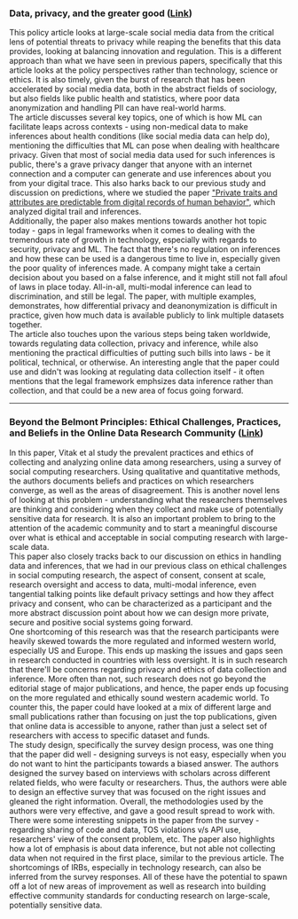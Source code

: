 ### Data, privacy, and the greater good ([Link](https://erichorvitz.com/data_privacy_greater_good.pdf))

This policy article looks at large-scale social media data from the critical lens of potential threats to privacy while reaping the benefits that this data provides, looking at balancing innovation and regulation. This is a different approach than what we have seen in previous papers, specifically that this article looks at the policy perspectives rather than technology, science or ethics. It is also timely, given the burst of research that has been accelerated by social media data, both in the abstract fields of sociology, but also fields like public health and statistics, where poor data anonymization and handling PII can have real-world harms.  
The article discusses several key topics, one of which is how ML can facilitate leaps across contexts - using non-medical data to make inferences about health conditions (like social media data can help do), mentioning the difficulties that ML can pose when dealing with healthcare privacy. Given that most of social media data used for such inferences is public, there's a grave privacy danger that anyone with an internet connection and a computer can generate and use inferences about you from your digital trace. This also harks back to our previous study and discussion on predictions, where we studied the paper ["Private traits and attributes are predictable from digital records of human behavior"](https://www.pnas.org/doi/pdf/10.1073/pnas.1218772110), which analyzed digital trail and inferences.  
Additionally, the paper also makes mentions towards another hot topic today - gaps in legal frameworks when it comes to dealing with the tremendous rate of growth in technology, especially with regards to security, privacy and ML. The fact that there's no regulation on inferences and how these can be used is a dangerous time to live in, especially given the poor quality of inferences made. A company might take a certain decision about you based on a false inference, and it might still not fall afoul of laws in place today. All-in-all, multi-modal inference can lead to discrimination, and still be legal. The paper, with multiple examples, demonstrates, how differential privacy and deanonymization is difficult in practice, given how much data is available publicly to link multiple datasets together.  
The article also touches upon the various steps being taken worldwide, towards regulating data collection, privacy and inference, while also mentioning the practical difficulties of putting such bills into laws - be it political, technical, or otherwise. An interesting angle that the paper could use and didn't was looking at regulating data collection itself - it often mentions that the legal framework emphsizes data inference rather than collection, and that could be a new area of focus going forward.  

---

### Beyond the Belmont Principles: Ethical Challenges, Practices, and Beliefs in the Online Data Research Community ([Link](https://terpconnect.umd.edu/~kshilton/pdf/VitaketalCSCWpreprint.pdf))

In this paper, Vitak et al study the prevalent practices and ethics of collecting and analyzing online data among researchers, using a survey of social computing researchers. Using qualitative and quantitative methods, the authors documents beliefs and practices on which researchers converge, as well as the areas of disagreement. This is another novel lens of looking at this problem - understanding what the researchers themselves are thinking and considering when they collect and make use of potentially sensitive data for research. It is also an important problem to bring to the attention of the academic community and to start a meaningful discourse over what is ethical and acceptable in social computing research with large-scale data.  
This paper also closely tracks back to our discussion on ethics in handling data and inferences, that we had in our previous class on ethical challenges in social computing research, the aspect of consent, consent at scale, research oversight and access to data, multi-modal inference, even tangential talking points like default privacy settings and how they affect privacy and consent, who can be characterized as a participant and the more abstract discussion point about how we can design more private, secure and positive social systems going forward.  
One shortcoming of this research was that the research participants were heavily skewed towards the more regulated and informed western world, especially US and Europe. This ends up masking the issues and gaps seen in research conducted in countries with less oversight. It is in such research that there'll be concerns regarding privacy and ethics of data collection and inference. More often than not, such research does not go beyond the editorial stage of major publications, and hence, the paper ends up focusing on the more regulated and ethically sound western academic world. To counter this, the paper could have looked at a mix of different large and small publications rather than focusing on just the top publications, given that online data is accessible to anyone, rather than just a select set of researchers with access to specific dataset and funds.  
The study design, specifically the survey design process, was one thing that the paper did well - designing surveys is not easy, especially when you do not want to hint the participants towards a biased answer. The authors designed the survey based on interviews with scholars across different related fields, who were faculty or researchers. Thus, the authors were able to design an effective survey that was focused on the right issues and gleaned the right information. Overall, the methodologies used by the authors were very effective, and gave a good result spread to work with.  
There were some interesting snippets in the paper from the survey - regarding sharing of code and data, TOS violations v/s API use, researchers' view of the consent problem, etc. The paper also highlights how a lot of emphasis is about data inference, but not able not collecting data when not required in the first place, similar to the previous article. The shortcomings of IRBs, especially in technology research, can also be inferred from the survey responses. All of these have the potential to spawn off a lot of new areas of improvement as well as research into building effective community standards for conducting research on large-scale, potentially sensitive data.